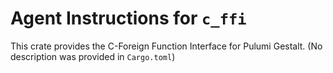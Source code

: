 # Agent Instructions for `c_ffi`

This crate provides the C-Foreign Function Interface for Pulumi Gestalt.
(No description was provided in `Cargo.toml`)
